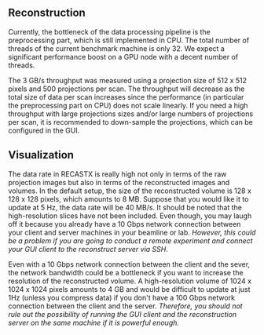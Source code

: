 ## Reconstruction

Currently, the bottleneck of the data processing pipeline is the preprocessing part, which 
is still implemented in CPU. The total number of threads of the current benchmark machine is 
only 32. We expect a significant performance boost on a GPU node with a decent number of threads.

The 3 GB/s throughput was measured using a projection size of 512 x 512 pixels and 500 projections per scan.
The throughput will decrease as the total size of data per scan increases since the performance (in particular 
the preprocessing part on CPU) does not scale linearly. If you need a high throughput with large projections 
sizes and/or large numbers of projections per scan, it is recommended to down-sample the projections, which can 
be configured in the GUI.

## Visualization

The data rate in RECASTX is really high not only in terms of the raw 
projection images but also in terms of the reconstructed images and volumes.
In the default setup, the size of the reconstructed volume is 128 x 128 x 128 pixels,
which amounts to 8 MB. Suppose that you would like it to update at 5 Hz, the
data rate will be 40 MB/s. It should be noted that the high-resolution slices
have not been included. Even though, you may laugh off it because you already
have a 10 Gbps network connection between your client and server machines 
in your beamline or lab. *However, this could be a problem if you are going to 
conduct a remote experiment and connect your GUI client to the reconstruct server 
via SSH.*

Even with a 10 Gbps network connection between the client and the sever, the network
bandwidth could be a bottleneck if you want to increase the resolution of the
reconstructed volume. A high-resolution volume of 1024 x 1024 x 1024 pixels amounts to 
4 GB and would be difficult to update at just 1Hz (unless you compress data) 
if you don't have a 100 Gbps network connection between the client and the server.
*Therefore, you should not rule out the possibility of running the GUI client
and the reconstruction server on the same machine if it is powerful enough.*
